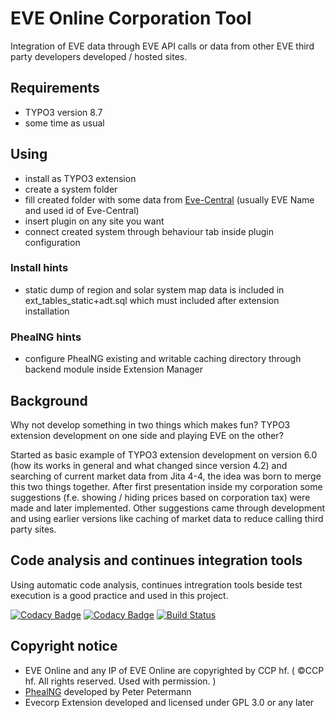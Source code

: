 # EVE Online Corporation Tool

Integration of EVE data through EVE API calls or data from other EVE third party developers developed / hosted sites.

## Requirements

* TYPO3 version 8.7
* some time as usual

## Using

* install as TYPO3 extension
* create a system folder
* fill created folder with some data from [Eve-Central](http://eve-central.com/) (usually EVE Name and used id of Eve-Central)
* insert plugin on any site you want
* connect created system through behaviour tab inside plugin configuration

### Install hints

* static dump of region and solar system map data is included in ext_tables_static+adt.sql which must included after extension installation

### PhealNG hints

* configure PhealNG existing and writable caching directory through backend module inside Extension Manager

## Background

Why not develop something in two things which makes fun? TYPO3 extension development on one side and playing EVE on the other?

Started as basic example of TYPO3 extension development on version 6.0 (how its works in general and what changed since version 4.2) and searching of current market data from Jita 4-4, the idea was born to merge this two things together. After first presentation inside my corporation some suggestions (f.e. showing / hiding prices based on corporation tax) were made and later implemented. Other suggestions came through development and using earlier versions like caching of market data to reduce calling third party sites.

## Code analysis and continues integration tools

Using automatic code analysis, continues intregration tools beside test execution is a good practice and used in this project.

[![Codacy Badge](https://api.codacy.com/project/badge/grade/1221c637986c4e939f0a927aeafd46a6)](https://www.codacy.com/app/henning-gerhardt/evecorp)
[![Codacy Badge](https://api.codacy.com/project/badge/Coverage/1221c637986c4e939f0a927aeafd46a6)](https://www.codacy.com/app/henning-gerhardt/evecorp?utm_source=github.com&amp;utm_medium=referral&amp;utm_content=henning-gerhardt/evecorp&amp;utm_campaign=Badge_Coverage)
[![Build Status](https://travis-ci.org/henning-gerhardt/evecorp.svg?branch=master)](https://travis-ci.org/henning-gerhardt/evecorp)

## Copyright notice

* EVE Online and any IP of EVE Online are copyrighted by CCP hf. ( ©CCP hf. All rights reserved. Used with permission. )
* [PhealNG](https://github.com/3rdpartyeve/phealng) developed by Peter Petermann
* Evecorp Extension developed and licensed under GPL 3.0 or any later
